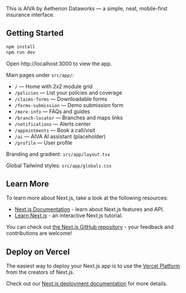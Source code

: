This is AIVA by Aetherion Dataworks — a simple, neat, mobile-first insurance interface.

## Getting Started

```bash
npm install
npm run dev
```

Open http://localhost:3000 to view the app.

Main pages under `src/app/`:

- `/` — Home with 2x2 module grid
- `/policies` — List your policies and coverage
- `/claims-forms` — Downloadable forms
- `/forms-submission` — Demo submission form
- `/more-info` — FAQs and guides
- `/branch-locator` — Branches and maps links
- `/notifications` — Alerts center
- `/appointments` — Book a call/visit
- `/ai` — AIVA AI assistant (placeholder)
- `/profile` — User profile

Branding and gradient: `src/app/layout.tsx`

Global Tailwind styles: `src/app/globals.css`

## Learn More

To learn more about Next.js, take a look at the following resources:

- [Next.js Documentation](https://nextjs.org/docs) - learn about Next.js features and API.
- [Learn Next.js](https://nextjs.org/learn) - an interactive Next.js tutorial.

You can check out [the Next.js GitHub repository](https://github.com/vercel/next.js) - your feedback and contributions are welcome!

## Deploy on Vercel

The easiest way to deploy your Next.js app is to use the [Vercel Platform](https://vercel.com/new?utm_medium=default-template&filter=next.js&utm_source=create-next-app&utm_campaign=create-next-app-readme) from the creators of Next.js.

Check out our [Next.js deployment documentation](https://nextjs.org/docs/app/building-your-application/deploying) for more details.
